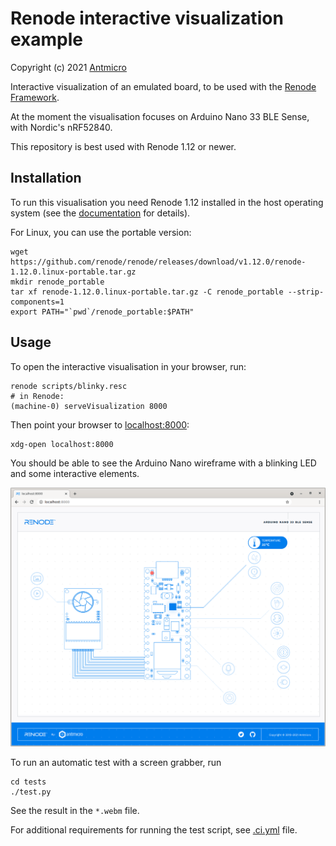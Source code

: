 # Renode interactive visualization example

Copyright (c) 2021 [Antmicro](https://www.antmicro.com)

Interactive visualization of an emulated board, to be used with the [Renode Framework](https://www.renode.io).

At the moment the visualisation focuses on Arduino Nano 33 BLE Sense, with Nordic's nRF52840.

This repository is best used with Renode 1.12 or newer.

## Installation

To run this visualisation you need Renode 1.12 installed in the host operating system (see the [documentation](https://docs.renode.io/en/latest/introduction/installing.html) for details).

For Linux, you can use the portable version:
```
wget https://github.com/renode/renode/releases/download/v1.12.0/renode-1.12.0.linux-portable.tar.gz
mkdir renode_portable
tar xf renode-1.12.0.linux-portable.tar.gz -C renode_portable --strip-components=1
export PATH="`pwd`/renode_portable:$PATH"
```

## Usage

To open the interactive visualisation in your browser, run:

```
renode scripts/blinky.resc
# in Renode:
(machine-0) serveVisualization 8000
```

Then point your browser to [localhost:8000](http://localhost:8000):

```
xdg-open localhost:8000
```

You should be able to see the Arduino Nano wireframe with a blinking LED and some interactive elements.

![Renode visualisation](./assets/renode-visualisation.png "Arduino Nano 33 BLE Sense visualisation")

To run an automatic test with a screen grabber, run

```
cd tests
./test.py
```

See the result in the `*.webm` file.

For additional requirements for running the test script, see [.ci.yml](./.ci.yml) file.


